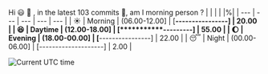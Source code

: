 Hi :smiley: :wave:   , in the latest 103 commits :bug:, am I morning person ?
| | | | |%|
| --- | --- | --- | --- | --- |
| :sunny: | Morning | (06.00-12.00] | [****----------------] | 20.00 |
| :satisfied: | Daytime | (12.00-18.00] | [***********---------] | 55.00 |
| :moon: | Evening | (18.00-00.00] | [****----------------] | 22.00 |
| :sleeping: | Night | (00.00-06.00] | [--------------------] | 2.00 |

![Current UTC time](https://jojoee.jojoee.com/api/utcnowgif?utcnow)
